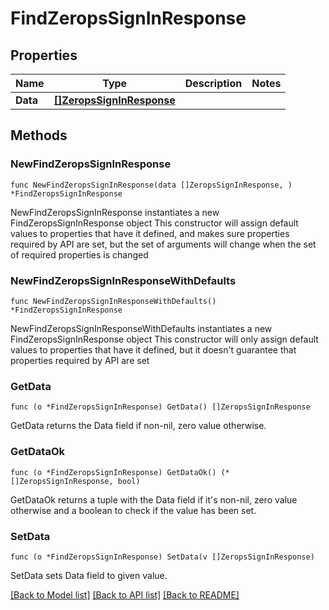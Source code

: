 # FindZeropsSignInResponse

## Properties

Name | Type | Description | Notes
------------ | ------------- | ------------- | -------------
**Data** | [**[]ZeropsSignInResponse**](ZeropsSignInResponse.md) |  | 

## Methods

### NewFindZeropsSignInResponse

`func NewFindZeropsSignInResponse(data []ZeropsSignInResponse, ) *FindZeropsSignInResponse`

NewFindZeropsSignInResponse instantiates a new FindZeropsSignInResponse object
This constructor will assign default values to properties that have it defined,
and makes sure properties required by API are set, but the set of arguments
will change when the set of required properties is changed

### NewFindZeropsSignInResponseWithDefaults

`func NewFindZeropsSignInResponseWithDefaults() *FindZeropsSignInResponse`

NewFindZeropsSignInResponseWithDefaults instantiates a new FindZeropsSignInResponse object
This constructor will only assign default values to properties that have it defined,
but it doesn't guarantee that properties required by API are set

### GetData

`func (o *FindZeropsSignInResponse) GetData() []ZeropsSignInResponse`

GetData returns the Data field if non-nil, zero value otherwise.

### GetDataOk

`func (o *FindZeropsSignInResponse) GetDataOk() (*[]ZeropsSignInResponse, bool)`

GetDataOk returns a tuple with the Data field if it's non-nil, zero value otherwise
and a boolean to check if the value has been set.

### SetData

`func (o *FindZeropsSignInResponse) SetData(v []ZeropsSignInResponse)`

SetData sets Data field to given value.



[[Back to Model list]](../README.md#documentation-for-models) [[Back to API list]](../README.md#documentation-for-api-endpoints) [[Back to README]](../README.md)



